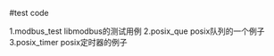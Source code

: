 #test code

1.modbus_test	 libmodbus的测试用例
2.posix_que      posix队列的一个例子
3.posix_timer 	 posix定时器的例子
